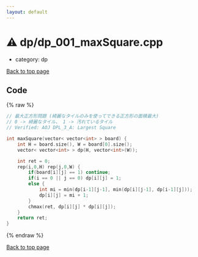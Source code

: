 ```yaml
---
layout: default
---
```


<!-- mathjax config similar to math.stackexchange -->
<script type="text/javascript" async
  src="https://cdnjs.cloudflare.com/ajax/libs/mathjax/2.7.5/MathJax.js?config=TeX-MML-AM_CHTML">
</script>
<script type="text/x-mathjax-config">
  MathJax.Hub.Config({
    TeX: { equationNumbers: { autoNumber: "AMS" }},
    tex2jax: {
      inlineMath: [ ['$','$'] ],
      processEscapes: true
    },
    "HTML-CSS": { matchFontHeight: false },
    displayAlign: "left",
    displayIndent: "2em"
  });
</script>

<script type="text/javascript" src="https://cdnjs.cloudflare.com/ajax/libs/jquery/3.4.1/jquery.min.js"></script>
<script src="https://cdn.jsdelivr.net/npm/jquery-balloon-js@1.1.2/jquery.balloon.min.js" integrity="sha256-ZEYs9VrgAeNuPvs15E39OsyOJaIkXEEt10fzxJ20+2I=" crossorigin="anonymous"></script>
<script type="text/javascript" src="../../assets/js/copy-button.js"></script>
<link rel="stylesheet" href="../../assets/css/copy-button.css" />


# :warning: dp/dp_001_maxSquare.cpp
* category: dp


[Back to top page](../../index.html)



## Code
{% raw %}
```cpp
// 最大正方形問題 (綺麗なタイルのみを使ってできる正方形の面積最大)
// 0 -> 綺麗なタイル、 1 -> 汚れているタイル
// Verified: AOJ DPL_3_A: Largest Square

int maxSquare(vector< vector<int> > board) {
    int H = board.size(), W = board[0].size();
    vector< vector<int> > dp(H, vector<int>(W));

    int ret = 0;
    rep(i,0,H) rep(j,0,W) {
        if(board[i][j] == 1) continue;
        if(i == 0 || j == 0) dp[i][j] = 1;
        else {
            int mi = min(dp[i-1][j-1], min(dp[i][j-1], dp[i-1][j]));
            dp[i][j] = mi + 1;
        }
        chmax(ret, dp[i][j] * dp[i][j]);
    }
    return ret;
}
```
{% endraw %}

[Back to top page](../../index.html)

